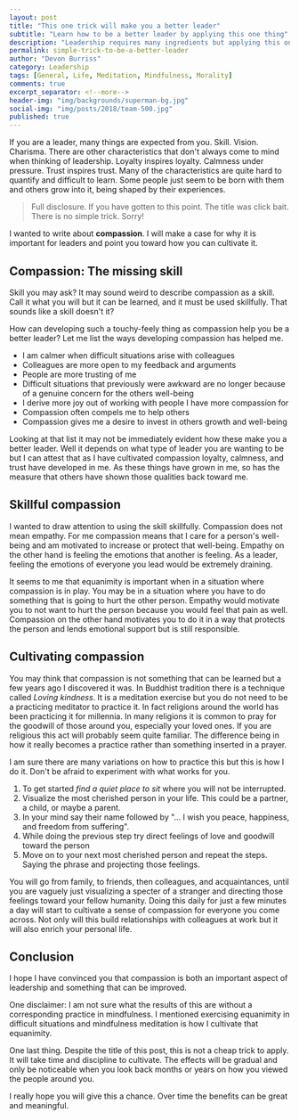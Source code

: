 ```yaml
---
layout: post
title: "This one trick will make you a better leader"
subtitle: "Learn how to be a better leader by applying this one thing"
description: "Leadership requires many ingredients but applying this one thing can increase loyalty, trust, as well as increase your calmness under pressure."
permalink: simple-trick-to-be-a-better-leader
author: "Devon Burriss"
category: Leadership
tags: [General, Life, Meditation, Mindfulness, Morality]
comments: true
excerpt_separator: <!--more-->
header-img: "img/backgrounds/superman-bg.jpg"
social-img: "img/posts/2018/team-500.jpg"
published: true
---
```

If you are a leader, many things are expected from you. Skill. Vision. Charisma. There are other characteristics that don't always come to mind when thinking of leadership. Loyalty inspires loyalty. Calmness under pressure. Trust inspires trust. Many of the characteristics are quite hard to quantify and difficult to learn. Some people just seem to be born with them and others grow into it, being shaped by their experiences.
<!--more-->
> Full disclosure. If you have gotten to this point. The title was click bait. There is no simple trick. Sorry!

I wanted to write about **compassion**. I will make a case for why it is important for leaders and point you toward how you can cultivate it.

## Compassion: The missing skill

Skill you may ask? It may sound weird to describe compassion as a skill. Call it what you will but it can be learned, and it must be used skillfully. That sounds like a skill doesn't it?

How can developing such a touchy-feely thing as compassion help you be a better leader? Let me list the ways developing compassion has helped me.

- I am calmer when difficult situations arise with colleagues 
- Colleagues are more open to my feedback and arguments 
- People are more trusting of me
- Difficult situations that previously were awkward are no longer because of a genuine concern for the others well-being 
- I derive more joy out of working with people I have more compassion for 
- Compassion often compels me to help others 
- Compassion gives me a desire to invest in others growth and well-being 

Looking at that list it may not be immediately evident how these make you a better leader. Well it depends on what type of leader you are wanting to be but I can attest that as I have cultivated compassion loyalty, calmness, and trust have developed in me. As these things have grown in me, so has the measure that others have shown those qualities back toward me.

## Skillful compassion

I wanted to draw attention to using the skill skillfully. Compassion does not mean empathy. For me compassion means that I care for a person's well-being and am motivated to increase or protect that well-being. Empathy on the other hand is feeling the emotions that another is feeling. As a leader, feeling the emotions of everyone you lead would be extremely draining.

It seems to me that equanimity is important when in a situation where compassion is in play. You may be in a situation where you have to do something that is going to hurt the other person. Empathy would motivate you to not want to hurt the person because you would feel that pain as well. Compassion on the other hand motivates you to do it in a way that protects the person and lends emotional support but is still responsible.

## Cultivating compassion

You may think that compassion is not something that can be learned but a few years ago I discovered it was. In Buddhist tradition there is a technique called *Loving kindness*. It is a meditation exercise but you do not need to be a practicing meditator to practice it. In fact religions around the world has been practicing it for millennia. In many religions it is common to pray for the goodwill of those around you, especially your loved ones. If you are religious this act will probably seem quite familiar. The difference being in how it really becomes a practice rather than something inserted in a prayer.

I am sure there are many variations on how to practice this but this is how I do it. Don't be afraid to experiment with what works for you. 

1. To get started *find a quiet place to sit* where you will not be interrupted.
1. Visualize the most cherished person in your life. This could be a partner, a child, or maybe a parent.
1. In your mind say their name followed by "... I wish you peace, happiness, and freedom from suffering".
1. While doing the previous step try direct feelings of love and goodwill toward the person
1. Move on to your next most cherished person and repeat the steps. Saying the phrase and projecting those feelings.

You will go from family, to friends, then colleagues, and acquaintances, until you are vaguely just visualizing a specter of a stranger and directing those feelings toward your fellow humanity. Doing this daily for just a few minutes a day will start to cultivate a sense of compassion for everyone you come across. Not only will this build relationships with colleagues at work but it will also enrich your personal life.

## Conclusion

I hope I have convinced you that compassion is both an important aspect of leadership and something that can be improved.

One disclaimer: I am not sure what the results of this are without a corresponding practice in mindfulness. I mentioned exercising equanimity in difficult situations and mindfulness meditation is how I cultivate that equanimity.

One last thing. Despite the title of this post, this is not a cheap trick to apply. It will take time and discipline to cultivate. The effects will be gradual and only be noticeable when you look back months or years on how you viewed the people around you.

I really hope you will give this a chance. Over time the benefits can be great and meaningful.